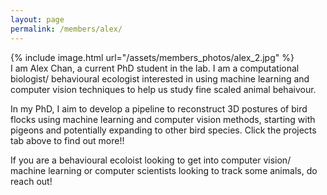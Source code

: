```yaml
---
layout: page
permalink: /members/alex/
---
```


<div class ="member_detail">

<div class ="bio">
<div id ="bio_img">
{% include image.html url="/assets/members_photos/alex_2.jpg"  %}
</div>
<div id ="intro">
I am Alex Chan, a current PhD student in the lab. I am a computational biologist/ behavioural ecologist interested in using machine learning and computer vision techniques to help us study fine scaled animal behaivour.

In my PhD, I aim to develop a pipeline to reconstruct 3D postures of bird flocks using machine learning and computer vision methods, starting with pigeons and potentially expanding to other bird species. Click the projects tab above to find out more!!

If you are a behavioural ecoloist looking to get into computer vision/ machine learning or computer scientists looking to track some animals, do reach out!
</div>

</div>

</div>

